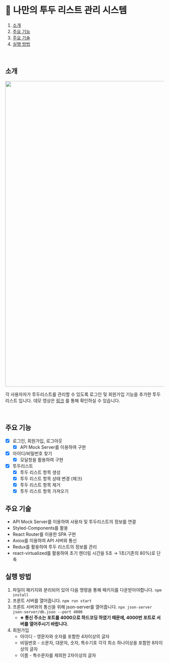 # 📃 나만의 투두 리스트 관리 시스템

1. [소개](#소개)
2. [주요 기능](#주요-기능)
3. [주요 기술](#주요-기술)
4. [실행 방법](#실행-방법)

<br />

## 소개

<img src="https://user-images.githubusercontent.com/44726494/220847000-c857900a-23f8-4acc-8017-e1f72d2d7594.png" width="972px" />

각 사용자자가 투두리스트를 관리할 수 있도록 로그인 및 회원가입 기능을 추가한 투두리스트 입니다. 데모 영상은 [링크](https://www.youtube.com/watch?v=DvKojs-GDi0) 를 통해 확인하실 수 있습니다.

<br />

## 주요 기능

- [x] 로그인, 회원가입, 로그아웃
  - [x] API Mock Server를 이용하여 구현
- [x] 아이디/비밀번호 찾기
  - [x] 모달창을 활용하여 구현
- [x] 투두리스트
  - [x] 투두 리스트 항목 생성
  - [x] 투두 리스트 항목 상태 변경 (체크)
  - [x] 투두 리스트 항목 제거
  - [x] 투두 리스트 항목 가져오기

## 주요 기술

- API Mock Server를 이용하여 사용자 및 투두리스트의 정보를 연결
- Styled-Components를 활용
- React Router를 이용한 SPA 구현
- Axios를 이용하여 API 서버와 통신
- Redux를 활용하여 투두 리스트의 정보를 관리
- react-virtualized를 활용하여 초기 렌더링  시간을 5초 → 1초(기존의 80%)로 단축

## 실행 방법

1. 파일이 패키지와 분리되어 있어 다음 명령을 통해 패키지를 다운받아야합니다. `npm install`
2. 프론트 서버를 열어줍니다. `npm run start`
3. 프론트 서버와의 통신을 위해 json-server를 열어줍니다. `npx json-server json-server/db.json --port 4000`
   - **※ 통신 주소는 포트를 4000으로 하드코딩 하였기 때문에, 4000번 포트로 서버를 열어주시기 바랍니다.**
4. 회원가입
   - 아이디 - 영문자와 숫자를 포함한 4자이상의 글자
   - 비밀번호 - 소문자, 대문자, 숫자, 특수기호 각각 최소 하나이상을 포함한 8자이상의 글자
   - 이름 - 특수문자를 제외한 2자이상의 글자
